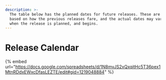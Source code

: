 ```yaml
---
description: >-
  The table below has the planned dates for future releases. These are updated
  based on how the previous releases fare, and the actual dates may vary as and
  when the release is planned, and begins.
---
```


# Release Calendar

{% embed url="https://docs.google.com/spreadsheets/d/1N8mvJS2xQxqitHc5T36pex1MtnRDdxEWxcDfasLEZTE/edit#gid=1219048884" %}
